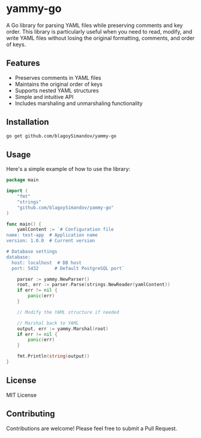 # yammy-go

A Go library for parsing YAML files while preserving comments and key order. This library is particularly useful when you need to read, modify, and write YAML files without losing the original formatting, comments, and order of keys.

## Features

- Preserves comments in YAML files
- Maintains the original order of keys
- Supports nested YAML structures
- Simple and intuitive API
- Includes marshaling and unmarshaling functionality

## Installation

```bash
go get github.com/blagoySimandov/yammy-go
```

## Usage

Here's a simple example of how to use the library:

```go
package main

import (
    "fmt"
    "strings"
    "github.com/blagoySimandov/yammy-go"
)

func main() {
    yamlContent := `# Configuration file
name: test-app  # Application name
version: 1.0.0  # Current version

# Database settings
database:
  host: localhost  # DB host
  port: 5432      # Default PostgreSQL port`

    parser := yammy.NewParser()
    root, err := parser.Parse(strings.NewReader(yamlContent))
    if err != nil {
        panic(err)
    }

    // Modify the YAML structure if needed

    // Marshal back to YAML
    output, err := yammy.Marshal(root)
    if err != nil {
        panic(err)
    }

    fmt.Println(string(output))
}
```

## License

MIT License

## Contributing

Contributions are welcome! Please feel free to submit a Pull Request.
